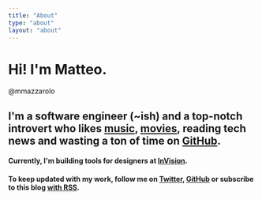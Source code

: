 ```yaml
---
title: "About"
type: "about"
layout: "about"
---
```


# Hi! I'm Matteo.

@mmazzarolo

## I'm a software engineer (~ish) and a top-notch introvert who likes [music](/reviews/), [movies](/reviews/), reading tech news and wasting a ton of time on [GitHub](https://github.com/mmazzarolo).

#### Currently, I'm building tools for designers at [InVision](https://www.invisionapp.com/).

#### To keep updated with my work, follow me on [Twitter](https://twitter.com/mazzarolomatteo), [GitHub](https://github.com/mmazzarolo) or subscribe to this blog [with RSS](/blog/index.xml).

